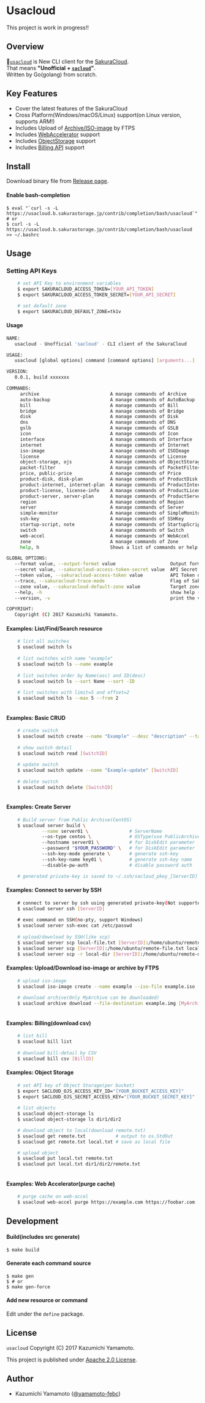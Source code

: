 # Usacloud

This project is work in progress!!

## Overview

:rabbit:[`usacloud`](https://github.com/sacloud/usacloud) is New CLI client for the [SakuraCloud](http://cloud.sakura.ad.jp/index.html).  
That means **"Unofficial + [`sacloud`](https://github.com/sakura-internet/node-sacloud)"**.  
Written by Go(golang) from scratch.

## Key Features

- Cover the latest features of the SakuraCloud
- Cross Platform(Windows/macOS/Linux) support(on Linux version, supports ARM!)
- Includes Upload of [Archive/ISO-image](http://cloud.sakura.ad.jp/specification/server-disk/#server-disk-content03) by FTPS
- Includes [WebAccelerator](http://cloud.sakura.ad.jp/specification/web-accelerator/) support
- Includes [ObjectStorage](http://cloud.sakura.ad.jp/specification/object-storage/) support
- Includes [Billing API](http://cloud-news.sakura.ad.jp/billapi/) support

## Install

   Download binary file from [Release page](https://github.com/sacloud/usacloud/releases/latest). 

#### Enable bash-completion

    $ eval "`curl -s -L https://usacloud.b.sakurastorage.jp/contrib/completion/bash/usacloud`"
    # or
    $ curl -s -L https://usacloud.b.sakurastorage.jp/contrib/completion/bash/usacloud >> ~/.bashrc

## Usage

### Setting API Keys

```bash
    # set API Key to environment variables
    $ export SAKURACLOUD_ACCESS_TOKEN=[YOUR_API_TOKEN]
    $ export SAKURACLOUD_ACCESS_TOKEN_SECRET=[YOUR_API_SECRET]

    # set default zone
    $ export SAKURACLOUD_DEFAULT_ZONE=tk1v
```
   
#### Usage

```bash
NAME:
   usacloud - Unofficial 'sacloud' - CLI client of the SakuraCloud

USAGE:
   usacloud [global options] command [command options] [arguments...]

VERSION:
   0.0.1, build xxxxxxx

COMMANDS:
     archive                          A manage commands of Archive
     auto-backup                      A manage commands of AutoBackup
     bill                             A manage commands of Bill
     bridge                           A manage commands of Bridge
     disk                             A manage commands of Disk
     dns                              A manage commands of DNS
     gslb                             A manage commands of GSLB
     icon                             A manage commands of Icon
     interface                        A manage commands of Interface
     internet                         A manage commands of Internet
     iso-image                        A manage commands of ISOImage
     license                          A manage commands of License
     object-storage, ojs              A manage commands of ObjectStorage
     packet-filter                    A manage commands of PacketFilter
     price, public-price              A manage commands of Price
     product-disk, disk-plan          A manage commands of ProductDisk
     product-internet, internet-plan  A manage commands of ProductInternet
     product-license, license-info    A manage commands of ProductLicense
     product-server, server-plan      A manage commands of ProductServer
     region                           A manage commands of Region
     server                           A manage commands of Server
     simple-monitor                   A manage commands of SimpleMonitor
     ssh-key                          A manage commands of SSHKey
     startup-script, note             A manage commands of StartupScript
     switch                           A manage commands of Switch
     web-accel                        A manage commands of WebAccel
     zone                             A manage commands of Zone
     help, h                          Shows a list of commands or help for one command

GLOBAL OPTIONS:
   --format value, --output-format value                    Output format[table/json/csv/tsv] (default: table)
   --secret value, --sakuracloud-access-token-secret value  API Secret of SakuraCloud (default: none) [$SAKURACLOUD_ACCESS_TOKEN_SECRET]
   --token value, --sakuracloud-access-token value          API Token of SakuraCloud (default: none) [$SAKURACLOUD_ACCESS_TOKEN]
   --trace, --sakuracloud-trace-mode                        Flag of SakuraCloud debug-mode (default: false) [$SAKURACLOUD_TRACE_MODE]
   --zone value, --sakuracloud-default-zone value           Target zone of SakuraCloud (default: tk1a) [$SAKURACLOUD_ZONE]
   --help, -h                                               show help (default: false)
   --version, -v                                            print the version (default: false)

COPYRIGHT:
   Copyright (C) 2017 Kazumichi Yamamoto.
```   


#### Examples: List/Find/Search resource 

```bash
    # list all switches
    $ usacloud switch ls 
   
    # list switches with name "example"
    $ usacloud switch ls --name example
    
    # list switches order by Name(asc) and ID(desc)
    $ usacloud switch ls --sort Name --sort -ID
    
    # list switches with limit=5 and offset=2
    $ usacloud switch ls --max 5 --from 2
    
```   

#### Examples: Basic CRUD

```bash
    # create switch
    $ usacloud switch create --name "Example" --desc "description" --tags "Tag1" --tags "Tag2"
     
    # show switch detail
    $ usacloud switch read [SwitchID]
   
    # update switch
    $ usacloud switch update --name "Example-update" [SwitchID]
    
    # delete switch
    $ usacloud switch delete [SwitchID]
    
```  

#### Examples: Create Server 

```bash
    # Build server from Public Archive(CentOS)
    $ usacloud server build \
             --name server01 \               # ServerName
             --os-type centos \              # OSType(use PublicArchive)
             --hostname server01 \           # for DiskEdit parameter
             --password "$YOUR_PASSWORD" \   # for DiskEdit parameter
             --ssh-key-mode generate \       # generate ssh-key
             --ssh-key-name key01 \          # generate ssh-key name
             --disable-pw-auth               # disable password auth

    # generated private-key is saved to ~/.ssh/sacloud_pkey_[ServerID]
```   

#### Examples: Connect to server by SSH

```bash
    # connect to server by ssh using generated private-key(Not supported on Windows)
    $ usacloud server ssh [ServerID]
    
    # exec command on SSH(no-pty, support Windows)
    $ usacloud server ssh-exec cat /etc/passwd
    
    # upload/download by SSH(like scp)
    $ usacloud server scp local-file.txt [ServerID]:/home/ubuntu/remote-file.txt # local to remote
    $ usacloud server scp [ServerID]:/home/ubuntu/remote-file.txt local-file.txt # remote to local
    $ usacloud server scp -r local-dir [ServerID]:/home/ubuntu/remote-dir        # recursive
```

#### Examples: Upload/Download iso-image or archive by FTPS

```bash
    # upload iso-image
    $ usacloud iso-image create --name example --iso-file example.iso
    
    # download archive(Only MyArchive can be downloaded)
    $ usacloud archive download --file-destination example.img [MyArchiveID]
    
```

#### Examples: Billing(download csv)

```bash
    # list bill
    $ usacloud bill list
    
    # download bill-detail by CSV
    $ usacloud bill csv [BillID]

``` 

#### Examples: Object Storage

```bash
    # set API key of Object Storage(per bucket)
    $ export SACLOUD_OJS_ACCESS_KEY_ID="[YOUR_BUCKET_ACCESS_KEY]"
    $ export SACLOUD_OJS_SECRET_ACCESS_KEY="[YOUR_BUCKET_SECRET_KEY]"
    
    # list objects
    $ usacloud object-storage ls 
    $ usacloud object-storage ls dir1/dir2

    # download object to local(download remote.txt)
    $ usacloud get remote.txt           # output to os.StdOut
    $ usacloud get remote.txt local.txt # save as local file

    # upload object
    $ usacloud put local.txt remote.txt
    $ usacloud put local.txt dir1/dir2/remote.txt
    

```   

#### Examples: Web Accelerator(purge cache)

```bash
    # purge cache on web-accel
    $ usacloud web-accel purge https://example.com https://foobar.com

```   

## Development

#### Build(includes src generate)

    $ make build
    
#### Generate each command source 

    $ make gen
    $ # or
    $ make gen-force
    
#### Add new resource or command

Edit under the `define` package.


## License

 `usacloud` Copyright (C) 2017 Kazumichi Yamamoto.

  This project is published under [Apache 2.0 License](LICENSE.txt).
  
## Author

  * Kazumichi Yamamoto ([@yamamoto-febc](https://github.com/yamamoto-febc))
